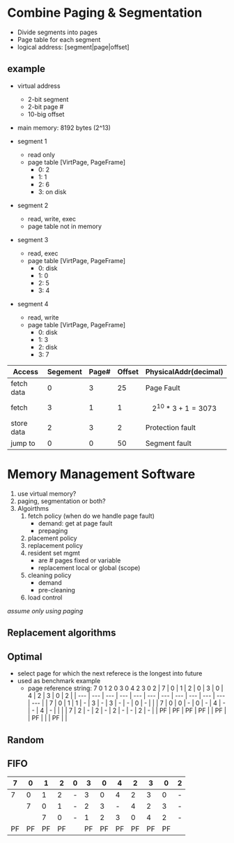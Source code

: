 # Combine Paging & Segmentation
- Divide segments into pages
- Page table for each segment
- logical address: [segment|page|offset]
## example
- virtual address
	- 2-bit segment
	- 2-bit page #
	- 10-big offset
- main memory: 8192 bytes (2^13)

- segment 1
	- read only
	- page table [VirtPage, PageFrame]
		- 0: 2
		- 1: 1
		- 2: 6
		- 3: on disk
- segment 2
	- read, write, exec
	- page table not in memory
- segment 3
	- read, exec
	-  page table [VirtPage, PageFrame]
		- 0: disk
		- 1: 0
		- 2: 5
		- 3: 4
- segment 4
	- read, write
	-  page table [VirtPage, PageFrame]
		- 0: disk
		- 1: 3
		- 2: disk
		- 3: 7

| Access     | Segement | Page# | Offset | PhysicalAddr(decimal) |
| ---------- | -------- | ----- | ------ | --------------------- |
| fetch data | 0        | 3     | 25     | Page Fault            |
| fetch      | 3        | 1     | 1      | $$2^{10}*3+1=3073$$   |
| store data | 2        | 3     | 2      | Protection fault      |
| jump to    | 0        | 0     | 50     | Segment fault         |


# Memory Management Software

1) use virtual memory?
2) paging, segmentation or both?
3) Algoirthms
	1) fetch policy (when do we handle page fault)
		- demand: get at page fault
		- prepaging
	2) placement policy
	3) replacement policy
	4) resident set mgmt
		- are # pages fixed or variable
		- replacement local or global (scope)
	5) cleaning policy
		- demand
		- pre-cleaning
	6) load control

*assume only using paging*

## Replacement algorithms

## Optimal
- select page for which the next referece is the longest into future
- used as benchmark
 example
	- page reference string: 7 0 1 2 0 3 0 4 2 3 0 2
| 7   | 0   | 1   | 2   | 0   | 3   | 0   | 4   | 2   | 3   | 0   | 2   |
| --- | --- | --- | --- | --- | --- | --- | --- | --- | --- | --- | --- |
| 7   | 0   | 1   | 1   | -   | 3   | -   | 3   | -   | -   | 0   | -   |
|     | 7   | 0   | 0   | -   | 0   | -   | 4   | -   | -   | 4   | -   |
|     |     | 7   | 2   | -   | 2   | -   | 2   | -   | -   | 2   | -    |
| PF  | PF  | PF  | PF  |     | PF  |     | PF  |     |     | PF  |     |

## Random
## FIFO
| 7   | 0   | 1   | 2   | 0   | 3   | 0   | 4   | 2   | 3   | 0   | 2   |
| --- | --- | --- | --- | --- | --- | --- | --- | --- | --- | --- | --- |
| 7   | 0   | 1   | 2   | -   | 3   | 0   | 4   | 2   | 3   | 0   | -   |
|     | 7   | 0   | 1   | -   | 2   | 3   | -   | 4   | 2   | 3   | -   |
|     |     | 7   | 0   | -   | 1   | 2   | 3   | 0   | 4   | 2   | -   |
| PF  | PF  | PF  | PF  |     | PF  | PF  | PF  | PF  | PF  | PF  |     |
